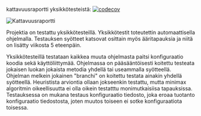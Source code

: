 kattavuusraportti yksikkötesteistä: [![codecov](https://codecov.io/gh/aitoAarni/TiRa-Labra/branch/main/graph/badge.svg?token=G521CJR0IT)](https://codecov.io/gh/aitoAarni/TiRa-Labra)

![Kattavuusraportti](https://user-images.githubusercontent.com/13611438/236777503-54125732-02f6-4ad0-a7b7-9048ae893fb7.png)


Projektia on testattu yksikkötesteillä. Yksikkötestit toteutettin automaattisella ohjelmalla. Testauksen syötteet katsovat osittain myös ääritapauksia ja niitä on lisätty viikosta 5 eteenpäin. 

Yksikkötesteillä testataan kaikkea muuta ohjelmasta paitsi konfiguraatio koodia sekä käyttöliittymää. Ohjelmassa on pääsääntöisesti koitettu testeata jokaisen luokan jokaista metodia yhdellä tai useammalla syötteellä. Ohjelman melkein jokainen "branchi" on koitettu testata ainakin yhdellä syötteellä. Heuristista arviontia ollaan jokseenkin testattu, mutta minimax algoritmin oikeellisuutta ei olla oikein testatttu monimutkaisiisa tapauksissa. Testauksessa on mukana testaus konfiguraatio tiedosto, joka eroaa tuotanto konfiguraatio tiedostosta, joten muutos toiseen ei sotke konfiguraatiota toisessa.
